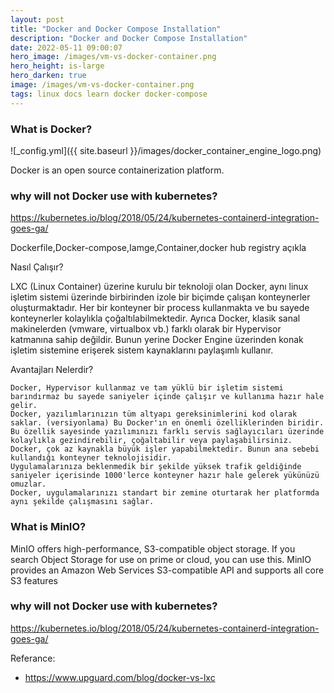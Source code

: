 ```yaml
---
layout: post
title: "Docker and Docker Compose Installation"
description: "Docker and Docker Compose Installation"
date: 2022-05-11 09:00:07
hero_image: /images/vm-vs-docker-container.png
hero_height: is-large
hero_darken: true
image: /images/vm-vs-docker-container.png
tags: linux docs learn docker docker-compose
---
```


### What is Docker?

![_config.yml]({{ site.baseurl }}/images/docker_container_engine_logo.png)

Docker is an open source containerization platform.



### why will not Docker use with kubernetes?
https://kubernetes.io/blog/2018/05/24/kubernetes-containerd-integration-goes-ga/





Dockerfile,Docker-compose,Iamge,Container,docker hub registry açıkla



 Nasıl Çalışır?

LXC (Linux Container) üzerine kurulu bir teknoloji olan Docker, aynı linux işletim sistemi üzerinde birbirinden izole bir biçimde çalışan konteynerler oluşturmaktadır. Her bir konteyner bir process kullanmakta ve bu sayede konteynerler kolaylıkla çoğaltılabilmektedir. Ayrıca Docker, klasik sanal makinelerden (vmware, virtualbox vb.) farklı olarak bir Hypervisor katmanına sahip değildir. Bunun yerine Docker Engine üzerinden konak işletim sistemine erişerek sistem kaynaklarını paylaşımlı kullanır.


 Avantajları Nelerdir?

    Docker, Hypervisor kullanmaz ve tam yüklü bir işletim sistemi barındırmaz bu sayede saniyeler içinde çalışır ve kullanıma hazır hale gelir.
    Docker, yazılımlarınızın tüm altyapı gereksinimlerini kod olarak saklar. (versiyonlama) Bu Docker'ın en önemli özelliklerinden biridir. Bu özellik sayesinde yazılımınızı farklı servis sağlayıcıları üzerinde kolaylıkla gezindirebilir, çoğaltabilir veya paylaşabilirsiniz.
    Docker, çok az kaynakla büyük işler yapabilmektedir. Bunun ana sebebi kullandığı konteyner teknolojisidir.
    Uygulamalarınıza beklenmedik bir şekilde yüksek trafik geldiğinde saniyeler içerisinde 1000'lerce konteyner hazır hale gelerek yükünüzü omuzlar.
    Docker, uygulamalarınızı standart bir zemine oturtarak her platformda aynı şekilde çalışmasını sağlar.





### What is MinIO? 
MinIO offers high-performance, S3-compatible object storage. If you search Object Storage for use on prime or cloud, you can use this. MinIO provides an Amazon Web Services S3-compatible API and supports all core S3 features



### why will not Docker use with kubernetes?
https://kubernetes.io/blog/2018/05/24/kubernetes-containerd-integration-goes-ga/


Referance:
  - https://www.upguard.com/blog/docker-vs-lxc   